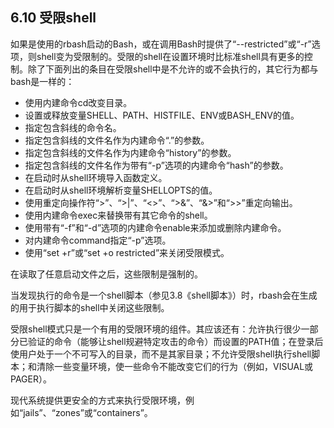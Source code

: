 ## 6.10 受限shell

如果是使用的rbash启动的Bash，或在调用Bash时提供了“--restricted”或“-r”选项，则shell变为受限制的。受限的shell在设置环境时比标准shell具有更多的控制。除了下面列出的条目在受限shell中是不允许的或不会执行的，其它行为都与bash是一样的：

- 使用内建命令cd改变目录。
- 设置或释放变量SHELL、PATH、HISTFILE、ENV或BASH_ENV的值。
- 指定包含斜线的命令名。
- 指定包含斜线的文件名作为内建命令“.”的参数。
- 指定包含斜线的文件名作为内建命令“history”的参数。
- 指定包含斜线的文件名作为带有“-p”选项的内建命令“hash”的参数。
- 在启动时从shell环境导入函数定义。
- 在启动时从shell环境解析变量SHELLOPTS的值。
- 使用重定向操作符“>”、“>|”、“<>”、“>&”、“&>”和“>>”重定向输出。
- 使用内建命令exec来替换带有其它命令的shell。
- 使用带有“-f”和“-d”选项的内建命令enable来添加或删除内建命令。
- 对内建命令command指定“-p”选项。
- 使用“set +r”或“set +o restricted”来关闭受限模式。

在读取了任意启动文件之后，这些限制是强制的。

当发现执行的命令是一个shell脚本（参见3.8《shell脚本》）时，rbash会在生成的用于执行脚本的shell中关闭这些限制。

受限shell模式只是一个有用的受限环境的组件。其应该还有：允许执行很少一部分已验证的命令（能够让shell规避特定攻击的命令）而设置的PATH值；在登录后使用户处于一个不可写入的目录，而不是其家目录；不允许受限shell执行shell脚本；和清除一些变量环境，使一些命令不能改变它们的行为（例如，VISUAL或PAGER）。

现代系统提供更安全的方式来执行受限环境，例如“jails”、“zones”或“containers”。